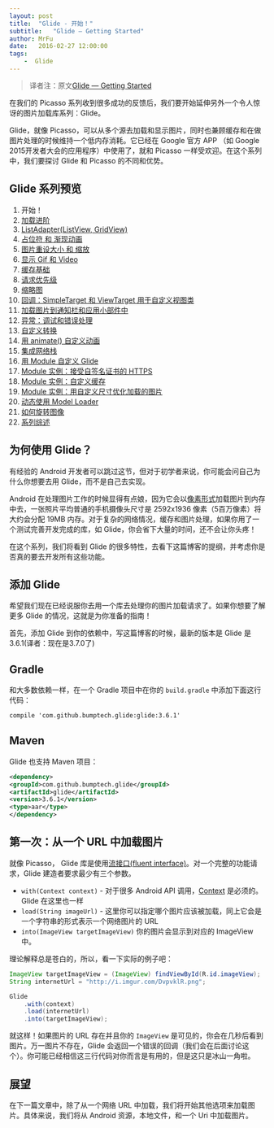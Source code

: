 ```yaml
---
layout: post
title:  "Glide - 开始！"
subtitle:   "Glide — Getting Started"
author: MrFu
date:   2016-02-27 12:00:00
tags:
    -  Glide
---
```


> 译者注：原文[Glide — Getting Started](https://futurestud.io/blog/glide-getting-started)

在我们的 Picasso 系列收到很多成功的反馈后，我们要开始延伸另外一个令人惊讶的图片加载库系列：Glide。

Glide，就像 Picasso，可以从多个源去加载和显示图片，同时也兼顾缓存和在做图片处理的时候维持一个低内存消耗。它已经在 Google 官方 APP （如 Google 2015开发者大会的应用程序）中使用了，就和 Picasso 一样受欢迎。在这个系列中，我们要探讨 Glide 和 Picasso 的不同和优势。

## Glide 系列预览

1. 开始！
2. [加载进阶](http://mrfu.me/2016/02/27/Glide_Advanced_Loading/)
3. [ListAdapter(ListView, GridView)](http://mrfu.me/2016/02/27/Glide_ListAdapter_(ListView,_GridView)/)
4. [占位符 和 渐现动画](http://mrfu.me/2016/02/27/Glide_Placeholders_&_Fade_Animations/)
5. [图片重设大小 和 缩放](http://mrfu.me/2016/02/27/Glide_Image_Resizing_&_Scaling/)
6. [显示 Gif 和 Video](http://mrfu.me/2016/02/27/Glide_Displaying_Gifs_&_Videos/)
7. [缓存基础](http://mrfu.me/2016/02/27/Glide_Caching_Basics/)
8. [请求优先级](http://mrfu.me/2016/02/27/Glide_Request_Priorities/)
9. [缩略图](http://mrfu.me/2016/02/27/Glide_Thumbnails/)
10. [回调：SimpleTarget 和 ViewTarget 用于自定义视图类](http://mrfu.me/2016/02/27/Glide_Callbacks_SimpleTarget_and_ViewTarget_for_Custom_View_Classes/)
11. [加载图片到通知栏和应用小部件中](http://mrfu.me/2016/02/27/Glide_Loading_Images_into_Notifications_and_AppWidgets/)
12. [异常：调试和错误处理](http://mrfu.me/2016/02/28/Glide_Exceptions-_Debugging_and_Error_Handling/)
13. [自定义转换](http://mrfu.me/2016/02/28/Glide_Custom_Transformations/)
14. [用 animate() 自定义动画](http://mrfu.me/2016/02/28/Glide_Custom_Animations_with_animate()/)
15. [集成网络栈](http://mrfu.me/2016/02/28/Glide_Integrating_Networking_Stacks/)
16. [用 Module 自定义 Glide](http://mrfu.me/2016/02/28/Glide_Customize_Glide_with_Modules/)
17. [Module 实例：接受自签名证书的 HTTPS](http://mrfu.me/2016/02/28/Glide_Module_Example_Accepting_Self-Signed_HTTPS_Certificates/)
18. [Module 实例：自定义缓存](http://mrfu.me/2016/02/28/Glide_Module_Example_Customize_Caching/)
19. [Module 实例：用自定义尺寸优化加载的图片](http://mrfu.me/2016/02/28/Glide_Module_Example_Optimizing/)
20. [动态使用 Model Loader](http://mrfu.me/2016/02/28/Glide_Dynamically_Use_Model_Loaders/)
21. [如何旋转图像](http://mrfu.me/2016/02/28/Glide_How_to_Rotate_Images/)
22. [系列综述](http://mrfu.me/2016/02/28/Glide_Series_Roundup/)

## 为何使用 Glide？

有经验的 Android 开发者可以跳过这节，但对于初学者来说，你可能会问自己为什么你想要去用 Glide，而不是自己去实现。

Android 在处理图片工作的时候显得有点娘，因为它会以[像素形式](http://developer.android.com/intl/zh-cn/training/displaying-bitmaps/index.html)加载图片到内存中去，一张照片平均普通的手机摄像头尺寸是 2592x1936 像素（5百万像素）将大约会分配 19MB 内存。对于复杂的网络情况，缓存和图片处理，如果你用了一个测试完善开发完成的库，如 Glide，你会省下大量的时间，还不会让你头疼！

在这个系列，我们将看到 Glide 的很多特性，去看下这篇博客的提纲，并考虑你是否真的要去开发所有这些功能。

## 添加 Glide

希望我们现在已经说服你去用一个库去处理你的图片加载请求了。如果你想要了解更多 Glide 的情况，这就是为你准备的指南！

首先，添加 Glide 到你的依赖中，写这篇博客的时候，最新的版本是 Glide 是 3.6.1(译者：现在是3.7.0了)

## Gradle

和大多数依赖一样，在一个 Gradle 项目中在你的 `build.gradle` 中添加下面这行代码：

``` xml
compile 'com.github.bumptech.glide:glide:3.6.1'
```

## Maven

Glide 也支持 Maven 项目：

```xml
<dependency>
<groupId>com.github.bumptech.glide</groupId>
<artifactId>glide</artifactId>
<version>3.6.1</version>
<type>aar</type>
</dependency>
```

## 第一次：从一个 URL 中加载图片

就像 Picasso， Glide 库是使用[流接口(fluent interface)](https://en.wikipedia.org/wiki/Fluent_interface)。对一个完整的功能请求，Glide 建造者要求最少有三个参数。

* `with(Context context)` - 对于很多 Android API 调用，[Context](http://developer.android.com/intl/zh-cn/reference/android/content/Context.html) 是必须的。Glide 在这里也一样
* `load(String imageUrl)` - 这里你可以指定哪个图片应该被加载，同上它会是一个字符串的形式表示一个网络图片的 URL
* `into(ImageView targetImageView)` 你的图片会显示到对应的 ImageView 中。

理论解释总是苍白的，所以，看一下实际的例子吧：

```java
ImageView targetImageView = (ImageView) findViewById(R.id.imageView);
String internetUrl = "http://i.imgur.com/DvpvklR.png";

Glide
    .with(context)
    .load(internetUrl)
    .into(targetImageView);
```

就这样！如果图片的 URL 存在并且你的 `ImageView` 是可见的，你会在几秒后看到图片。万一图片不存在，Glide 会返回一个错误的回调（我们会在后面讨论这个）。你可能已经相信这三行代码对你而言是有用的，但是这只是冰山一角啦。

## 展望

在下一篇文章中，除了从一个网络 URL 中加载，我们将开始其他选项来加载图片。具体来说，我们将从 Android 资源，本地文件，和一个 Uri 中加载图片。
